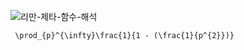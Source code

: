 ![리만-제타-함수-해석](https://github.com/user-attachments/assets/39a9f99d-715d-469e-b876-22154eb76626)

```
 \prod_{p}^{\infty}\frac{1}{1 - (\frac{1}{p^{2}})}
```
